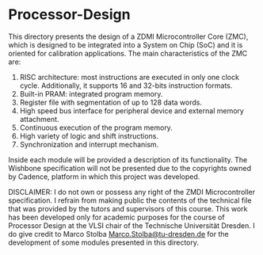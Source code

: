 # Processor-Design

This directory presents the design of a ZDMI Microcontroller Core (ZMC), which is designed to be integrated into a System on Chip (SoC) and 
it is oriented for calibration applications. The main characteristics of the ZMC are:

1. RISC architecture: most instructions are executed in only one clock cycle. Additionally, it supports 16 and 32-bits instruction formats.
2. Built-in PRAM: integrated program memory.
3. Register file with segmentation of up to 128 data words.
4. High speed bus interface for peripheral device and external memory attachment.
5. Continuous execution of the program memory.
6. High variety of logic and shift instructions.
7. Synchronization and interrupt mechanism.

Inside each module will be provided a description of its functionality. The Wishbone specification will not be presented due to the copyrights owned by Cadence, platform in which this project was developed. 

DISCLAIMER: I do not own or possess any right of the ZMDI Microcontroller specification. I refrain from making public the contents of the technical file that was provided by the tutors and supervisors of this course. This work has been developed only for academic 
purposes for the course of Processor Design at the VLSI chair of the Technische Universität Dresden. I do give credit to Marco Stolba Marco.Stolba@tu-dresden.de for the development of some modules presented in this directory. 
